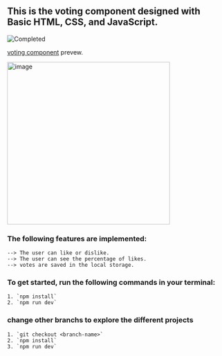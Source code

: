 ## This is the voting component designed with Basic HTML, CSS, and JavaScript.

![Completed](https://img.shields.io/badge/Completed-100%25-brightgreen)

[voting component](https://sumanth-botlagunta.github.io/voting_component/) prevew.

<img width="376" alt="image" src="https://user-images.githubusercontent.com/86908741/227735574-7dd027df-7d15-4004-90a2-7fc75716d349.png">


### The following features are implemented:

    --> The user can like or dislike.
    --> The user can see the percentage of likes.
    --> votes are saved in the local storage.

### To get started, run the following commands in your terminal:

    1. `npm install`
    2. `npm run dev`

### change other branchs to explore the different projects

    1. `git checkout <branch-name>`
    2. `npm install`
    3. `npm run dev`
